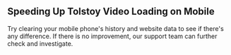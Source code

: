 ## Speeding Up Tolstoy Video Loading on Mobile

Try clearing your mobile phone's history and website data to see if there's any difference. If there is no improvement, our support team can further check and investigate.
